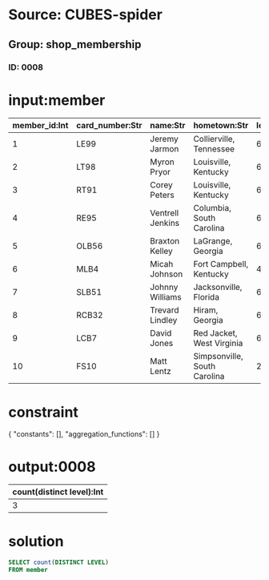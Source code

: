 # Source: CUBES-spider
## Group: shop_membership
### ID: 0008

# input:member

| member_id:Int | card_number:Str | name:Str | hometown:Str | level:Int |
|---|---|---|---|---|
| 1 | LE99 | Jeremy Jarmon | Collierville, Tennessee | 6 |
| 2 | LT98 | Myron Pryor | Louisville, Kentucky | 6 |
| 3 | RT91 | Corey Peters | Louisville, Kentucky | 6 |
| 4 | RE95 | Ventrell Jenkins | Columbia, South Carolina | 6 |
| 5 | OLB56 | Braxton Kelley | LaGrange, Georgia | 6 |
| 6 | MLB4 | Micah Johnson | Fort Campbell, Kentucky | 4 |
| 7 | SLB51 | Johnny Williams | Jacksonville, Florida | 6 |
| 8 | RCB32 | Trevard Lindley | Hiram, Georgia | 6 |
| 9 | LCB7 | David Jones | Red Jacket, West Virginia | 6 |
| 10 | FS10 | Matt Lentz | Simpsonville, South Carolina | 2 |

# constraint

{
  "constants": [],
  "aggregation_functions": []
}

# output:0008

| count(distinct level):Int |
|---|
| 3 |

# solution

```sql
SELECT count(DISTINCT LEVEL)
FROM member
```
